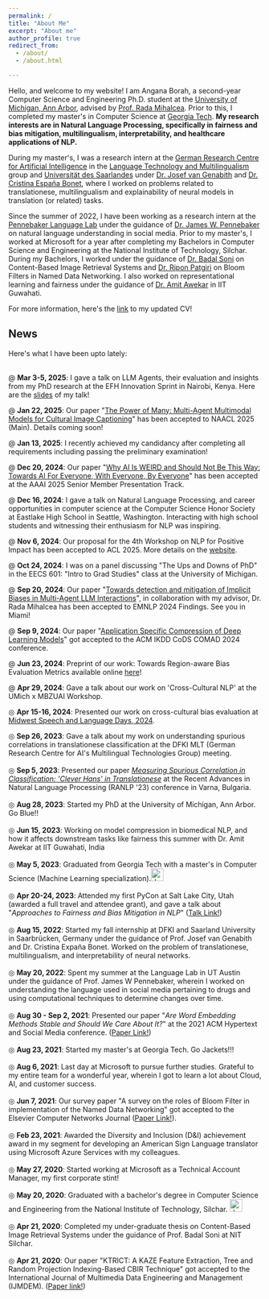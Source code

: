 ```yaml
---
permalink: /
title: "About Me"
excerpt: "About me"
author_profile: true
redirect_from: 
  - /about/
  - /about.html

--- 
```

Hello, and welcome to my website! I am Angana Borah, a second-year Computer Science and Engineering Ph.D. student at the [University of Michigan, Ann Arbor](https://cse.engin.umich.edu/academics/graduate/graduate-programs/phd-in-cse/), advised by [Prof. Rada Mihalcea](https://web.eecs.umich.edu/~mihalcea/). Prior to this, I completed my master's in Computer Science at [Georgia Tech](https://www.cc.gatech.edu/). **My research interests are in Natural Language Processing, specifically in fairness and bias mitigation, multilingualism, interpretability, and healthcare applications of NLP.** 

During my master's, I was a research intern at the [German Research Centre for Artificial Intelligence](https://www.dfki.de/web) in the [Language Technology and Multilingualism](https://www.dfki.de/web/forschung/forschungsbereiche/sprachtechnologie-und-multilingualitaet) group and [Universität des Saarlandes](https://www.uni-saarland.de/start.html) under [Dr. Josef van Genabith](https://www.uni-saarland.de/lehrstuhl/genabith.html) and [Dr. Cristina España Bonet](https://www.dfki.de/web/forschung/forschungsbereiche/sprachtechnologie-und-multilingualitaet/mt-team), where I worked on problems related to translationese, multilingualism and explainability of neural models in translation (or related) tasks. 

Since the summer of 2022, I have been working as a research intern at the [Pennebaker Language Lab](https://www.words.live/) under the guidance of [Dr. James W. Pennebaker](https://liberalarts.utexas.edu/psychology/faculty/pennebak) on natural language understanding in social media. Prior to my master's, I worked at Microsoft for a year after completing my Bachelors in Computer Science and Engineering at the National Institute of Technology, Silchar. During my Bachelors, I worked under the guidance of [Dr. Badal Soni](http://cs.nits.ac.in/badal/) on Content-Based Image Retrieval Systems and [Dr. Ripon Patgiri](http://cs.nits.ac.in/rp/) on Bloom Filters in Named Data Networking. I also worked on representational learning and fairness under the guidance of [Dr. Amit Awekar](https://www.iitg.ac.in/awekar/) in IIT Guwahati.   

For more information, here's the [link](https://drive.google.com/file/d/1k8RpHHOpatOaz14ssFIVlHUwgMJmrpMW/view?usp=sharing) to my updated CV! 

<h2>News</h2> 

Here's what I have been upto lately: <br/><br/>

@ __Mar 3-5, 2025__: I gave a talk on LLM Agents, their evaluation and insights from my PhD research at the EFH Innovation Sprint in Nairobi, Kenya. Here are the [slides](https://drive.google.com/file/d/1TJnVIliKfGTw45DSIWcX8KGxjWV04hMV/view?usp=sharing) of my talk! 


@ __Jan 22, 2025__: Our paper "[The Power of Many: Multi-Agent Multimodal Models for Cultural Image Captioning](https://arxiv.org/pdf/2411.11758)" has been accepted to NAACL 2025 (Main). Details coming soon! 

@ __Jan 13, 2025__: I recently achieved my candidancy after completing all requirements including passing the preliminary examination!

@ __Dec 20, 2024__: Our paper "[Why AI Is WEIRD and Should Not Be This Way: Towards AI For Everyone, With Everyone, By Everyone](https://arxiv.org/pdf/2410.16315)" has been accepted at the AAAI 2025 Senior Member Presentation Track. 

@ __Dec 16, 2024__: I gave a talk on Natural Language Processing, and career opportunities in computer science at the Computer Science Honor Society at Eastlake High School in Seattle, Washington. Interacting with high school students and witnessing their enthusiasm for NLP was inspiring.

@ __Nov 6, 2024__: Our proposal for the 4th Workshop on NLP for Positive Impact has been accepted to ACL 2025. More details on the [website](https://sites.google.com/view/nlp4positiveimpact). 

@ __Oct 24, 2024__: I was on a panel discussing "The Ups and Downs of PhD" in the EECS 601: "Intro to Grad Studies" class at the University of Michigan. 

@ __Sep 20, 2024__: Our paper "[Towards detection and mitigation of Implicit Biases in Multi-Agent LLM Interactions](https://arxiv.org/abs/2410.02584#:~:text=To%20mitigate%20them%2C%20we%20propose,to%20be%20the%20most%20successful.)", in collaboration with my advisor, Dr. Rada Mihalcea has been accepted to EMNLP 2024 Findings. See you in Miami! 

@ __Sep 9, 2024__: Our paper "[Application Specific Compression of Deep Learning Models](https://arxiv.org/abs/2409.05368)" got accepted to the ACM IKDD CoDS COMAD 2024 conference. 

@ __Jun 23, 2024__: Preprint of our work: Towards Region-aware Bias Evaluation Metrics available online [here](https://arxiv.org/abs/2406.16152)! 

@ __Apr 29, 2024__: Gave a talk about our work on 'Cross-Cultural NLP' at the UMich x MBZUAI Workshop. 

◎ __Apr 15-16, 2024__: Presented our work on cross-cultural bias evaluation at [Midwest Speech and Language Days, 2024](https://ai.engin.umich.edu/news/midwest-speech-and-language-days/). 

◎ __Sep 26, 2023__: Gave a talk about my work on understanding spurious correlations in translationese classification at the DFKI MLT (German Research Centre for AI's Multilingual Technologies Group) meeting. <br/><br/>
◎ __Sep 5, 2023__: Presented our paper _[Measuring Spurious Correlation in Classification: 'Clever Hans' in Translationese](https://arxiv.org/abs/2308.13170)_ at the Recent Advances in Natural Language Processing (RANLP '23) conference in Varna, Bulgaria. <br/><br/>
◎ __Aug 28, 2023__: Started my PhD at the University of Michigan, Ann Arbor. Go Blue!! <br/><br/>
◎ __Jun 15, 2023__: Working on model compression in biomedical NLP, and how it affects downstream tasks like fairness this summer with Dr. Amit Awekar at IIT Guwahati, India <br/><br/>
◎ __May 5, 2023__: Graduated from Georgia Tech with a master's in Computer Science (Machine Learning specialization).<img src="https://github.com/AnganaB/AnganaB.github.io/assets/30426258/d38e0e95-333b-4c5a-9a0d-f4e59d2f3556" alt="drawing" style="width:25px;"/><br/><br/>
◎ __Apr 20-24, 2023__: Attended my first PyCon at Salt Lake City, Utah (awarded a full travel and attendee grant), and gave a talk about "_Approaches to Fairness and Bias Mitigation in NLP_" ([Talk Link!](https://www.youtube.com/watch?v=f0bEx1yT72o)) <br/><br/>
◎ __Aug 15, 2022__: Started my fall internship at DFKI and Saarland University in Saarbrücken, Germany under the guidance of Prof. Josef van Genabith and Dr. Cristina Expaña Bonet. Worked on the problem of translationese, multilingualism, and interpretability of neural networks. <br/><br/>
◎ __May 20, 2022__: Spent my summer at the Language Lab in UT Austin under the guidance of Prof. James W Pennebaker, wherein I worked on understanding the language used in social media pertaining to drugs and using computational techniques to determine changes over time. <br/><br/>
◎ __Aug 30 - Sep 2, 2021__: Presented our paper "_Are Word Embedding Methods Stable and Should We Care About It?_" at the 2021 ACM Hypertext and Social Media conference. ([Paper Link!](https://dl.acm.org/doi/10.1145/3465336.3475098)) <br/><br/>
◎ __Aug 23, 2021__: Started my master's at Georgia Tech. Go Jackets!!! <br/><br/> 
◎ __Aug 6, 2021__: Last day at Microsoft to pursue further studies. Grateful to my entire team for a wonderful year, wherein I got to learn a lot about Cloud, AI, and customer success. <br/><br/>
◎ __Jun 7, 2021__: Our survey paper "A survey on the roles of Bloom Filter in implementation of the Named Data Networking" got accepted to the Elsevier Computer Networks Journal ([Paper Link!](https://www.sciencedirect.com/science/article/abs/pii/S1389128621002747)). <br/><br/>
◎ __Feb 23, 2021__: Awarded the Diversity and Inclusion (D&I) achievement award in my segment for developing an American Sign Language translator using Microsoft Azure Services with my colleagues. <br/><br/>
◎ __May 27, 2020__: Started working at Microsoft as a Technical Account Manager, my first corporate stint! <br/><br/>
◎ __May 20, 2020__: Graduated with a bachelor's degree in Computer Science and Engineering from the National Institute of Technology, Silchar. <img src="https://github.com/AnganaB/AnganaB.github.io/assets/30426258/d38e0e95-333b-4c5a-9a0d-f4e59d2f3556" alt="drawing" style="width:25px;"/> <br/><br/>
◎ __Apr 21, 2020__: Completed my under-graduate thesis on Content-Based Image Retrieval Systems under the guidance of Prof. Badal Soni at NIT Silchar. <br/><br/>
◎ __Apr 21, 2020__: Our paper "KTRICT: A KAZE Feature Extraction, Tree and Random Projection Indexing-Based CBIR Technique" got accepted to the International Journal of Multimedia Data Engineering and Management (IJMDEM). ([Paper link!](https://www.igi-global.com/article/ktrict-a-kaze-feature-extraction/260964))<br/><br/>







         

